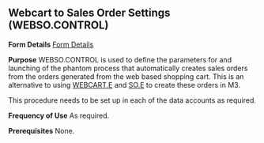 ## Webcart to Sales Order Settings (WEBSO.CONTROL)
<PageHeader />

**Form Details**
[Form Details](../WEBSO-CONTROL-1/README.md)

**Purpose**
WEBSO.CONTROL is used to define the parameters for and launching of the
phantom process that automatically creates sales orders from the orders
generated from the web based shopping cart. This is an alternative to using
[WEBCART.E](../WEBCART-E/README.md) and [SO.E](../SO-E/README.md) to create these orders in M3.

This procedure needs to be set up in each of the data accounts as required.

**Frequency of Use**
As required.

**Prerequisites**
None.

<badge text= "Version 8.10.57 " vertical="middle" />

<PageFooter />
